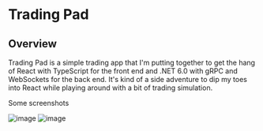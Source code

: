 
# Trading Pad 

## Overview

Trading Pad is a simple trading app that I'm putting together to get the hang of React with TypeScript for the front end and .NET 6.0 with gRPC and WebSockets for the back end. It's kind of a side adventure to dip my toes into React while playing around with a bit of trading simulation.

Some screenshots

![image](https://github.com/jpothanc/trader-pad/assets/70871841/9ace0fcb-19d9-4d7f-ac70-8540bc9f08df)
![image](https://github.com/jpothanc/trader-pad/assets/70871841/0d818e8d-e1f1-4452-95a0-556913291163)

